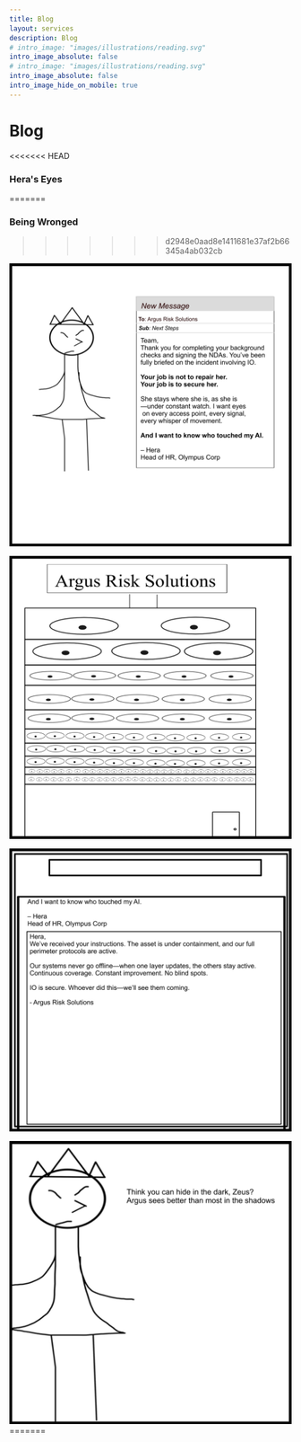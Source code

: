 ```yaml
---
title: Blog
layout: services
description: Blog
# intro_image: "images/illustrations/reading.svg"
intro_image_absolute: false
# intro_image: "images/illustrations/reading.svg"
intro_image_absolute: false
intro_image_hide_on_mobile: true
---
```


# Blog

<<<<<<< HEAD
### Hera's Eyes
=======
### Being Wronged
>>>>>>> d2948e0aad8e1411681e37af2b66345a4ab032cb
<span class = 'blog'>
<img class = 'comic' src='/assets/cartoon/013/013-01.jpg'> <br />


<img class = 'comic' src='/assets/cartoon/013/013-02.jpg'>  <br />

<img class = 'comic' src='/assets/cartoon/013/13-03.jpg'> <br />

<img class = 'comic' src='/assets/cartoon/013/13-04.jpg'>
=======



